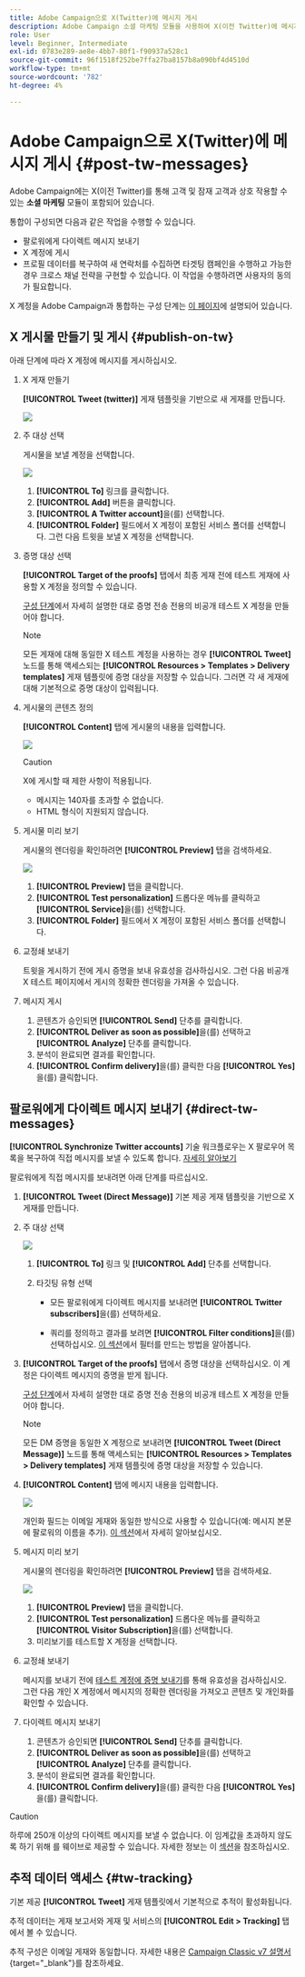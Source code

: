 ```yaml
---
title: Adobe Campaign으로 X(Twitter)에 메시지 게시
description: Adobe Campaign 소셜 마케팅 모듈을 사용하여 X(이전 Twitter)에 메시지를 게시하고 팔로워에게 직접 메시지를 보내는 방법을 알아봅니다
role: User
level: Beginner, Intermediate
exl-id: 0783e289-ae8e-4bb7-80f1-f90937a528c1
source-git-commit: 96f1518f252be7ffa27ba8157b8a090bf4d4510d
workflow-type: tm+mt
source-wordcount: '782'
ht-degree: 4%

---
```



# Adobe Campaign으로 X(Twitter)에 메시지 게시 {#post-tw-messages}

Adobe Campaign에는 X(이전 Twitter)를 통해 고객 및 잠재 고객과 상호 작용할 수 있는 **소셜 마케팅** 모듈이 포함되어 있습니다.

통합이 구성되면 다음과 같은 작업을 수행할 수 있습니다.

* 팔로워에게 다이렉트 메시지 보내기
* X 계정에 게시
* 프로필 데이터를 복구하여 새 연락처를 수집하면 타겟팅 캠페인을 수행하고 가능한 경우 크로스 채널 전략을 구현할 수 있습니다. 이 작업을 수행하려면 사용자의 동의가 필요합니다.


X 계정을 Adobe Campaign과 통합하는 구성 단계는 [이 페이지](../connect/ac-tw.md)에 설명되어 있습니다.

## X 게시물 만들기 및 게시 {#publish-on-tw}

아래 단계에 따라 X 계정에 메시지를 게시하십시오.

1. X 게재 만들기

   **[!UICONTROL Tweet (twitter)]** 게재 템플릿을 기반으로 새 게재를 만듭니다.

   ![](assets/tw-new-delivery.png)

1. 주 대상 선택

   게시물을 보낼 계정을 선택합니다.

   ![](assets/tw-define-target.png)

   1. **[!UICONTROL To]** 링크를 클릭합니다.
   1. **[!UICONTROL Add]** 버튼을 클릭합니다.
   1. **[!UICONTROL A Twitter account]**&#x200B;을(를) 선택합니다.
   1. **[!UICONTROL Folder]** 필드에서 X 계정이 포함된 서비스 폴더를 선택합니다. 그런 다음 트윗을 보낼 X 계정을 선택합니다.

1. 증명 대상 선택

   **[!UICONTROL Target of the proofs]** 탭에서 최종 게재 전에 테스트 게재에 사용할 X 계정을 정의할 수 있습니다.

   [구성 단계](../connect/ac-tw.md#tw-test-account)에서 자세히 설명한 대로 증명 전송 전용의 비공개 테스트 X 계정을 만들어야 합니다.

   >[!NOTE]
   >
   >모든 게재에 대해 동일한 X 테스트 계정을 사용하는 경우 **[!UICONTROL Tweet]** 노드를 통해 액세스되는 **[!UICONTROL Resources > Templates > Delivery templates]** 게재 템플릿에 증명 대상을 저장할 수 있습니다. 그러면 각 새 게재에 대해 기본적으로 증명 대상이 입력됩니다.

1. 게시물의 콘텐츠 정의

   **[!UICONTROL Content]** 탭에 게시물의 내용을 입력합니다.

   ![](assets/tw-delivery-content.png)

   >[!CAUTION]
   >
   >X에 게시할 때 제한 사항이 적용됩니다.
   >
   >* 메시지는 140자를 초과할 수 없습니다.
   >* HTML 형식이 지원되지 않습니다.
   >

1. 게시물 미리 보기

   게시물의 렌더링을 확인하려면 **[!UICONTROL Preview]** 탭을 검색하세요.

   ![](assets/tw-delivery-preview.png)

   1. **[!UICONTROL Preview]** 탭을 클릭합니다.
   1. **[!UICONTROL Test personalization]** 드롭다운 메뉴를 클릭하고 **[!UICONTROL Service]**&#x200B;을(를) 선택합니다.
   1. **[!UICONTROL Folder]** 필드에서 X 계정이 포함된 서비스 폴더를 선택합니다.

1. 교정쇄 보내기

   트윗을 게시하기 전에 게시 증명을 보내 유효성을 검사하십시오. 그런 다음 비공개 X 테스트 페이지에서 게시의 정확한 렌더링을 가져올 수 있습니다.

1. 메시지 게시

   1. 콘텐츠가 승인되면 **[!UICONTROL Send]** 단추를 클릭합니다.
   1. **[!UICONTROL Deliver as soon as possible]**&#x200B;을(를) 선택하고 **[!UICONTROL Analyze]** 단추를 클릭합니다.
   1. 분석이 완료되면 결과를 확인합니다.
   1. **[!UICONTROL Confirm delivery]**&#x200B;을(를) 클릭한 다음 **[!UICONTROL Yes]**&#x200B;을(를) 클릭합니다.

## 팔로워에게 다이렉트 메시지 보내기 {#direct-tw-messages}

**[!UICONTROL Synchronize Twitter accounts]** 기술 워크플로우는 X 팔로우어 목록을 복구하여 직접 메시지를 보낼 수 있도록 합니다. [자세히 알아보기](../connect/ac-tw.md#synchro-tw-accounts)

팔로워에게 직접 메시지를 보내려면 아래 단계를 따르십시오.

1. **[!UICONTROL Tweet (Direct Message)]** 기본 제공 게재 템플릿을 기반으로 X 게재를 만듭니다.

1. 주 대상 선택

   ![](assets/tw-dm-define-target.png)

   1. **[!UICONTROL To]** 링크 및 **[!UICONTROL Add]** 단추를 선택합니다.

   1. 타깃팅 유형 선택

      * 모든 팔로워에게 다이렉트 메시지를 보내려면 **[!UICONTROL Twitter subscribers]**&#x200B;을(를) 선택하세요.

      * 쿼리를 정의하고 결과를 보려면 **[!UICONTROL Filter conditions]**&#x200B;을(를) 선택하십시오. [이 섹션](../audiences/create-filters.md#advanced-filters)에서 필터를 만드는 방법을 알아봅니다.

1. **[!UICONTROL Target of the proofs]** 탭에서 증명 대상을 선택하십시오. 이 계정은 다이렉트 메시지의 증명을 받게 됩니다.

   [구성 단계](../connect/ac-tw.md#tw-test-account)에서 자세히 설명한 대로 증명 전송 전용의 비공개 테스트 X 계정을 만들어야 합니다.


   >[!NOTE]
   >
   >모든 DM 증명을 동일한 X 계정으로 보내려면 **[!UICONTROL Tweet (Direct Message)]** 노드를 통해 액세스되는 **[!UICONTROL Resources > Templates > Delivery templates]** 게재 템플릿에 증명 대상을 저장할 수 있습니다.

1. **[!UICONTROL Content]** 탭에 메시지 내용을 입력합니다.

   ![](assets/tw-dm-content.png)

   개인화 필드는 이메일 게재와 동일한 방식으로 사용할 수 있습니다(예: 메시지 본문에 팔로워의 이름을 추가). [이 섹션](../send/personalize.md)에서 자세히 알아보십시오.

1. 메시지 미리 보기

   게시물의 렌더링을 확인하려면 **[!UICONTROL Preview]** 탭을 검색하세요.

   ![](assets/tw-dm-preview.png)

   1. **[!UICONTROL Preview]** 탭을 클릭합니다.
   1. **[!UICONTROL Test personalization]** 드롭다운 메뉴를 클릭하고 **[!UICONTROL Visitor Subscription]**&#x200B;을(를) 선택합니다.
   1. 미리보기를 테스트할 X 계정을 선택합니다.

1. 교정쇄 보내기

   메시지를 보내기 전에 [테스트 계정에 증명 보내기](../send/preview-and-proof.md)를 통해 유효성을 검사하십시오. 그런 다음 개인 X 계정에서 메시지의 정확한 렌더링을 가져오고 콘텐츠 및 개인화를 확인할 수 있습니다.

1. 다이렉트 메시지 보내기

   1. 콘텐츠가 승인되면 **[!UICONTROL Send]** 단추를 클릭합니다.
   1. **[!UICONTROL Deliver as soon as possible]**&#x200B;을(를) 선택하고 **[!UICONTROL Analyze]** 단추를 클릭합니다.
   1. 분석이 완료되면 결과를 확인합니다.
   1. **[!UICONTROL Confirm delivery]**&#x200B;을(를) 클릭한 다음 **[!UICONTROL Yes]**&#x200B;을(를) 클릭합니다.

>[!CAUTION]
>
>하루에 250개 이상의 다이렉트 메시지를 보낼 수 없습니다. 이 임계값을 초과하지 않도록 하기 위해 를 웨이브로 제공할 수 있습니다. 자세한 정보는 이 [섹션](configure-and-send.md#sending-using-multiple-waves)을 참조하십시오.


## 추적 데이터 액세스 {#tw-tracking}

기본 제공 **[!UICONTROL Tweet]** 게재 템플릿에서 기본적으로 추적이 활성화됩니다.

추적 데이터는 게재 보고서와 게재 및 서비스의 **[!UICONTROL Edit > Tracking]** 탭에서 볼 수 있습니다.

추적 구성은 이메일 게재와 동일합니다. 자세한 내용은 [Campaign Classic v7 설명서](https://experienceleague.adobe.com/docs/campaign-classic/using/sending-messages/monitoring-deliveries/about-delivery-monitoring.html?lang=ko){target="_blank"}를 참조하세요.

